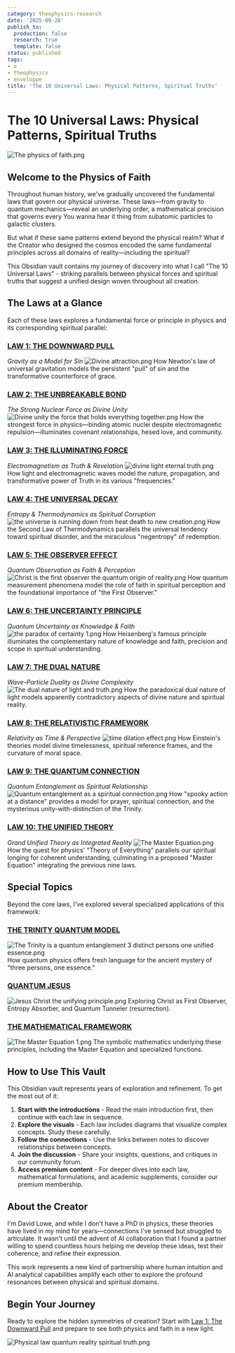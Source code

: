 ```yaml
---
category: theophysics-research
date: '2025-09-28'
publish_to:
  production: false
  research: true
  template: false
status: published
tags:
- o
- theophysics
- enveloppe
title: 'The 10 Universal Laws: Physical Patterns, Spiritual Truths'
---
```

   
# The 10 Universal Laws: Physical Patterns, Spiritual Truths   
   
![The physics of faith.png](A%20Laws%20of%20the%20Universe%20PICS/The%20physics%20of%20faith.png)   
   
## Welcome to the Physics of Faith   
   
Throughout human history, we've gradually uncovered the fundamental laws that govern our physical universe. These laws—from gravity to quantum mechanics—reveal an underlying order, a mathematical precision that governs every You wanna hear it thing from subatomic particles to galactic clusters.   
   
But what if these same patterns extend beyond the physical realm? What if the Creator who designed the cosmos encoded the same fundamental principles across all domains of reality—including the spiritual?   
   
This Obsidian vault contains my journey of discovery into what I call "The 10 Universal Laws" - striking parallels between physical forces and spiritual truths that suggest a unified design woven throughout all creation.   
   
## The Laws at a Glance   
   
Each of these laws explores a fundamental force or principle in physics and its corresponding spiritual parallel:   
   
### [LAW 1: THE DOWNWARD PULL](Law%201%20-%20The%20Downward%20Pull.md)   
   
_Gravity as a Model for Sin_ ![Divine attraction.png](A%20Laws%20of%20the%20Universe%20PICS/Divine%20attraction.png) How Newton's law of universal gravitation models the persistent "pull" of sin and the transformative counterforce of grace.   
   
### [LAW 2: THE UNBREAKABLE BOND](Law%202%20-%20The%20Unbreakable%20Bond.md)   
   
_The Strong Nuclear Force as Divine Unity_ ![Divine unity the force that holds everything together.png](A%20Laws%20of%20the%20Universe%20PICS/Divine%20unity%20the%20force%20that%20holds%20everything%20together.png) How the strongest force in physics—binding atomic nuclei despite electromagnetic repulsion—illuminates covenant relationships, hesed love, and community.   
   
### [LAW 3: THE ILLUMINATING FORCE](Law%203%20-%20The%20Illuminating%20Force.md)   
   
_Electromagnetism as Truth & Revelation_ ![divine light eternal truth.png](A%20Laws%20of%20the%20Universe%20PICS/divine%20light%20eternal%20truth.png) How light and electromagnetic waves model the nature, propagation, and transformative power of Truth in its various "frequencies."   
   
### [LAW 4: THE UNIVERSAL DECAY](Law%204%20-%20The%20Universal%20Decay.md)   
   
_Entropy & Thermodynamics as Spiritual Corruption_ ![the universe is running down from heat death to new creation.png](A%20Laws%20of%20the%20Universe%20PICS/the%20universe%20is%20running%20down%20from%20heat%20death%20to%20new%20creation.png) How the Second Law of Thermodynamics parallels the universal tendency toward spiritual disorder, and the miraculous "negentropy" of redemption.   
   
### [LAW 5: THE OBSERVER EFFECT](Law%205%20-%20The%20Observer%20Effect.md)   
   
_Quantum Observation as Faith & Perception_ ![Christ is the first observer the quantum origin of reality.png](A%20Laws%20of%20the%20Universe%20PICS/Christ%20is%20the%20first%20observer%20the%20quantum%20origin%20of%20reality.png) How quantum measurement phenomena model the role of faith in spiritual perception and the foundational importance of "the First Observer."   
   
### [LAW 6: THE UNCERTAINTY PRINCIPLE](Law%206%20-%20The%20Uncertainty%20Principle.md)   
   
_Quantum Uncertainty as Knowledge & Faith_ ![the paradox of certainty 1.png](the%20paradox%20of%20certainty%201.png) How Heisenberg's famous principle illuminates the complementary nature of knowledge and faith, precision and scope in spiritual understanding.   
   
### [LAW 7: THE DUAL NATURE](Law%207%20-%20The%20Dual%20Nature.md)   
   
_Wave-Particle Duality as Divine Complexity_ ![The dual nature of light and truth.png](A%20Laws%20of%20the%20Universe%20PICS/The%20dual%20nature%20of%20light%20and%20truth.png) How the paradoxical dual nature of light models apparently contradictory aspects of divine nature and spiritual reality.   
   
### [LAW 8: THE RELATIVISTIC FRAMEWORK](Law%208%20-%20The%20Relativistic%20Framework.md)   
   
_Relativity as Time & Perspective_ ![time dilation effect.png](A%20Laws%20of%20the%20Universe%20PICS/time%20dilation%20effect.png) How Einstein's theories model divine timelessness, spiritual reference frames, and the curvature of moral space.   
   
### [LAW 9: THE QUANTUM CONNECTION](Law%209%20-%20The%20Quantum%20Connection.md)   
   
_Quantum Entanglement as Spiritual Relationship_ ![Quantum entanglement as a spiritual connection.png](A%20Laws%20of%20the%20Universe%20PICS/Quantum%20entanglement%20as%20a%20spiritual%20connection.png) How "spooky action at a distance" provides a model for prayer, spiritual connection, and the mysterious unity-with-distinction of the Trinity.   
   
### [LAW 10: THE UNIFIED THEORY](Law%2010%20-%20The%20Unified%20Theory.md)   
   
_Grand Unified Theory as Integrated Reality_ ![The Master Equation.png](A%20Laws%20of%20the%20Universe%20PICS/The%20Master%20Equation.png) How the quest for physics' "Theory of Everything" parallels our spiritual longing for coherent understanding, culminating in a proposed "Master Equation" integrating the previous nine laws.   
   
## Special Topics   
   
Beyond the core laws, I've explored several specialized applications of this framework:   
   
### [THE TRINITY QUANTUM MODEL](The%20Trinity%20Quantum%20Model.md)   
   
![The Trinity is a quantum entanglement 3 distinct persons one unified essence.png](A%20Laws%20of%20the%20Universe%20PICS/The%20Trinity%20is%20a%20quantum%20entanglement%203%20distinct%20persons%20one%20unified%20essence.png) How quantum physics offers fresh language for the ancient mystery of "three persons, one essence."   
   
### [QUANTUM JESUS](Quantum%20Jesus.md)   
   
![Jesus Christ the unifying principle.png](A%20Laws%20of%20the%20Universe%20PICS/Jesus%20Christ%20the%20unifying%20principle.png) Exploring Christ as First Observer, Entropy Absorber, and Quantum Tunneler (resurrection).   
   
### [THE MATHEMATICAL FRAMEWORK](The%20Mathematical%20Framework.md)   
   
![The Master Equation 1.png](A%20Laws%20of%20the%20Universe%20PICS/The%20Master%20Equation%201.png) The symbolic mathematics underlying these principles, including the Master Equation and specialized functions.   
   
## How to Use This Vault   
   
This Obsidian vault represents years of exploration and refinement. To get the most out of it:   
   
1. **Start with the introductions** - Read the main introduction first, then continue with each law in sequence.   
2. **Explore the visuals** - Each law includes diagrams that visualize complex concepts. Study these carefully.   
3. **Follow the connections** - Use the links between notes to discover relationships between concepts.   
4. **Join the discussion** - Share your insights, questions, and critiques in our community forum.   
5. **Access premium content** - For deeper dives into each law, mathematical formulations, and academic supplements, consider our premium membership.   
   
## About the Creator   
   
I'm David Lowe, and while I don't have a PhD in physics, these theories have lived in my mind for years—connections I've sensed but struggled to articulate. It wasn't until the advent of AI collaboration that I found a partner willing to spend countless hours helping me develop these ideas, test their coherence, and refine their expression.   
   
This work represents a new kind of partnership where human intuition and AI analytical capabilities amplify each other to explore the profound resonances between physical and spiritual domains.   
   
## Begin Your Journey   
   
Ready to explore the hidden symmetries of creation? Start with [Law 1: The Downward Pull](Law%201%20-%20The%20Downward%20Pull.md) and prepare to see both physics and faith in a new light.   
   
![Physical law quantum reality spiritual truth.png](A%20Laws%20of%20the%20Universe%20PICS/Physical%20law%20quantum%20reality%20spiritual%20truth.png)